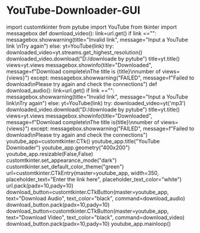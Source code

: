# YouTube-Downloader-GUI
import customtkinter
from pytube import YouTube
from tkinter import messagebox
def download_video():
    link=url.get()
    if link =="":
        messagebox.showwarning(title="Invalid link", message="Input a YouTube link \nTry again")
    else:
        yt=YouTube(link)
        try:
            downloaded_video=yt.streams.get_highest_resolution()
            downloaded_video.download("D:/downloade by pytube")
            title=yt.title()
            views=yt.views
            messagebox.showinfo(title="Downloaded", message=f"Download complete\nThe title is {title}\nnumber of views={views}")
        except:
            messagebox.showwarning("FAILED", message=f"Failed to download\nPlease try again and check the connections")
def download_audio():
    link=url.get()
    if link =="":
        messagebox.showwarning(title="Invalid link", message="Input a YouTube link\nTry again")
    else:
        yt=YouTube(link)
        try:
            downloaded_video=yt('mp3')
            downloaded_video.download("D:/downloade by pytube")
            title=yt.title()
            views=yt.views
            messagebox.showinfo(title="Downloaded", message=f"Download complete\nThe title is{title}\nnumber of views={views}")
        except:
            messagebox.showwarning("FAILED", message=f"Failed to download\nPlease try again and check the connections")            
youtube_app=customtkinter.CTk()
youtube_app.title("YouTube Downloader")
youtube_app.geometry("400x200")
youtube_app.resizable(False,False)
customtkinter.set_appearance_mode("dark")
customtkinter.set_default_color_theme("green")
url=customtkinter.CTkEntry(master=youtube_app, width=350, placeholder_text="Enter the link here", placeholder_text_color="white")
url.pack(padx=10,pady=10)
download_button=customtkinter.CTkButton(master=youtube_app, text="Download Audio", text_color="black", command=download_audio)
download_button.pack(padx=10,pady=10)
download_button=customtkinter.CTkButton(master=youtube_app, text="Download Video", text_color="black", command=download_video)
download_button.pack(padx=10,pady=10)
youtube_app.mainloop()
